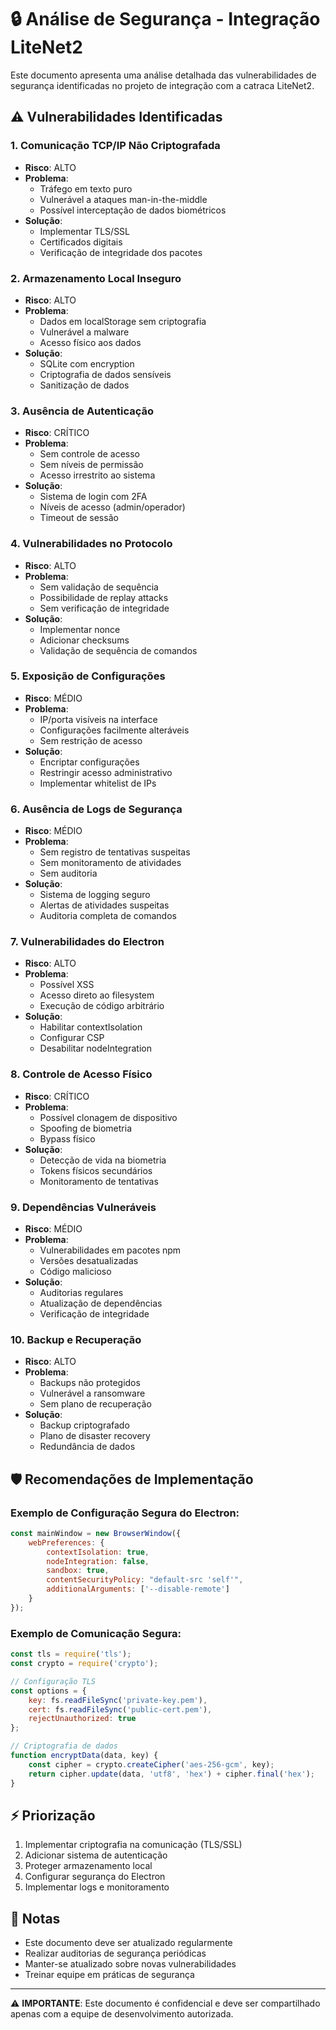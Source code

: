 # 🔒 Análise de Segurança - Integração LiteNet2

Este documento apresenta uma análise detalhada das vulnerabilidades de segurança identificadas no projeto de integração com a catraca LiteNet2.

## ⚠️ Vulnerabilidades Identificadas

### 1. Comunicação TCP/IP Não Criptografada
- **Risco**: ALTO
- **Problema**:
  - Tráfego em texto puro
  - Vulnerável a ataques man-in-the-middle
  - Possível interceptação de dados biométricos
- **Solução**:
  - Implementar TLS/SSL
  - Certificados digitais
  - Verificação de integridade dos pacotes

### 2. Armazenamento Local Inseguro
- **Risco**: ALTO
- **Problema**:
  - Dados em localStorage sem criptografia
  - Vulnerável a malware
  - Acesso físico aos dados
- **Solução**:
  - SQLite com encryption
  - Criptografia de dados sensíveis
  - Sanitização de dados

### 3. Ausência de Autenticação
- **Risco**: CRÍTICO
- **Problema**:
  - Sem controle de acesso
  - Sem níveis de permissão
  - Acesso irrestrito ao sistema
- **Solução**:
  - Sistema de login com 2FA
  - Níveis de acesso (admin/operador)
  - Timeout de sessão

### 4. Vulnerabilidades no Protocolo
- **Risco**: ALTO
- **Problema**:
  - Sem validação de sequência
  - Possibilidade de replay attacks
  - Sem verificação de integridade
- **Solução**:
  - Implementar nonce
  - Adicionar checksums
  - Validação de sequência de comandos

### 5. Exposição de Configurações
- **Risco**: MÉDIO
- **Problema**:
  - IP/porta visíveis na interface
  - Configurações facilmente alteráveis
  - Sem restrição de acesso
- **Solução**:
  - Encriptar configurações
  - Restringir acesso administrativo
  - Implementar whitelist de IPs

### 6. Ausência de Logs de Segurança
- **Risco**: MÉDIO
- **Problema**:
  - Sem registro de tentativas suspeitas
  - Sem monitoramento de atividades
  - Sem auditoria
- **Solução**:
  - Sistema de logging seguro
  - Alertas de atividades suspeitas
  - Auditoria completa de comandos

### 7. Vulnerabilidades do Electron
- **Risco**: ALTO
- **Problema**:
  - Possível XSS
  - Acesso direto ao filesystem
  - Execução de código arbitrário
- **Solução**:
  - Habilitar contextIsolation
  - Configurar CSP
  - Desabilitar nodeIntegration

### 8. Controle de Acesso Físico
- **Risco**: CRÍTICO
- **Problema**:
  - Possível clonagem de dispositivo
  - Spoofing de biometria
  - Bypass físico
- **Solução**:
  - Detecção de vida na biometria
  - Tokens físicos secundários
  - Monitoramento de tentativas

### 9. Dependências Vulneráveis
- **Risco**: MÉDIO
- **Problema**:
  - Vulnerabilidades em pacotes npm
  - Versões desatualizadas
  - Código malicioso
- **Solução**:
  - Auditorias regulares
  - Atualização de dependências
  - Verificação de integridade

### 10. Backup e Recuperação
- **Risco**: ALTO
- **Problema**:
  - Backups não protegidos
  - Vulnerável a ransomware
  - Sem plano de recuperação
- **Solução**:
  - Backup criptografado
  - Plano de disaster recovery
  - Redundância de dados

## 🛡️ Recomendações de Implementação

### Exemplo de Configuração Segura do Electron:
```javascript
const mainWindow = new BrowserWindow({
    webPreferences: {
        contextIsolation: true,
        nodeIntegration: false,
        sandbox: true,
        contentSecurityPolicy: "default-src 'self'",
        additionalArguments: ['--disable-remote']
    }
});
```

### Exemplo de Comunicação Segura:
```javascript
const tls = require('tls');
const crypto = require('crypto');

// Configuração TLS
const options = {
    key: fs.readFileSync('private-key.pem'),
    cert: fs.readFileSync('public-cert.pem'),
    rejectUnauthorized: true
};

// Criptografia de dados
function encryptData(data, key) {
    const cipher = crypto.createCipher('aes-256-gcm', key);
    return cipher.update(data, 'utf8', 'hex') + cipher.final('hex');
}
```

## ⚡ Priorização

1. Implementar criptografia na comunicação (TLS/SSL)
2. Adicionar sistema de autenticação
3. Proteger armazenamento local
4. Configurar segurança do Electron
5. Implementar logs e monitoramento

## 📝 Notas

- Este documento deve ser atualizado regularmente
- Realizar auditorias de segurança periódicas
- Manter-se atualizado sobre novas vulnerabilidades
- Treinar equipe em práticas de segurança

---

⚠️ **IMPORTANTE**: Este documento é confidencial e deve ser compartilhado apenas com a equipe de desenvolvimento autorizada.
